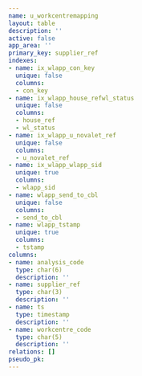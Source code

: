 ```yaml
---
name: u_workcentremapping
layout: table
description: ''
active: false
app_area: ''
primary_key: supplier_ref
indexes:
- name: ix_wlapp_con_key
  unique: false
  columns:
  - con_key
- name: ix_wlapp_house_refwl_status
  unique: false
  columns:
  - house_ref
  - wl_status
- name: ix_wlapp_u_novalet_ref
  unique: false
  columns:
  - u_novalet_ref
- name: ix_wlapp_wlapp_sid
  unique: true
  columns:
  - wlapp_sid
- name: wlapp_send_to_cbl
  unique: false
  columns:
  - send_to_cbl
- name: wlapp_tstamp
  unique: true
  columns:
  - tstamp
columns:
- name: analysis_code
  type: char(6)
  description: ''
- name: supplier_ref
  type: char(3)
  description: ''
- name: ts
  type: timestamp
  description: ''
- name: workcentre_code
  type: char(5)
  description: ''
relations: []
pseudo_pk: 
---
```


